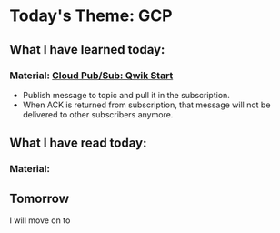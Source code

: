 # Today's Theme: GCP

## What I have learned today:

### Material: [Cloud Pub/Sub: Qwik Start](https://google.qwiklabs.com/focuses/3719?parent=catalog)
- Publish message to topic and pull it in the subscription.
- When ACK is returned from subscription, that message will not be delivered to other subscribers anymore.
    
## What I have read today:
### Material: []()

## Tomorrow
I will move on to []()
